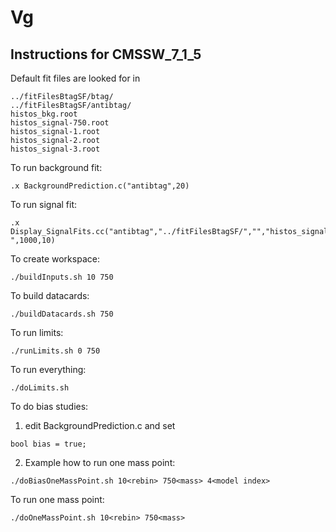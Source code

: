 # Vg

## Instructions for CMSSW_7_1_5

Default fit files are looked for in 

```
../fitFilesBtagSF/btag/
../fitFilesBtagSF/antibtag/
histos_bkg.root
histos_signal-750.root
histos_signal-1.root
histos_signal-2.root
histos_signal-3.root
```

To run background fit:

```
.x BackgroundPrediction.c("antibtag",20)
```

To run signal fit:

```
.x Display_SignalFits.cc("antibtag","../fitFilesBtagSF/","","histos_signal-",1000,10)
```

To create workspace:

```
./buildInputs.sh 10 750
```

To build datacards:

```
./buildDatacards.sh 750
```

To run limits:

```
./runLimits.sh 0 750
```

To run everything:

```
./doLimits.sh
```

To do bias studies:
1. edit BackgroundPrediction.c and set

```
bool bias = true;
```

2. Example how to run one mass point:
```
./doBiasOneMassPoint.sh 10<rebin> 750<mass> 4<model index>
```

To run one mass point:

```
./doOneMassPoint.sh 10<rebin> 750<mass>
```

